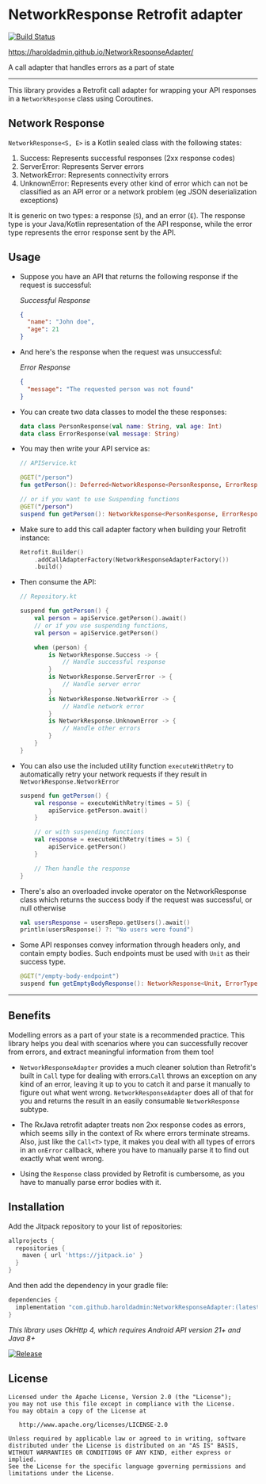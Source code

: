 # NetworkResponse Retrofit adapter

[![Build Status](https://github.com/haroldadmin/networkresponseadapter/workflows/CI/badge.svg)](https://github.com/haroldadmin/networkresponseadapter/actions)

https://haroldadmin.github.io/NetworkResponseAdapter/

A call adapter that handles errors as a part of state

---

This library provides a Retrofit call adapter for wrapping your API responses in a `NetworkResponse` class using Coroutines.

## Network Response

`NetworkResponse<S, E>` is a Kotlin sealed class with the following states:

1. Success: Represents successful responses (2xx response codes)
2. ServerError: Represents Server errors
3. NetworkError: Represents connectivity errors
4. UnknownError: Represents every other kind of error which can not be classified as an API error or a network problem (eg JSON deserialization exceptions)

It is generic on two types: a response (`S`), and an error (`E`). The response type is your Java/Kotlin representation of the API response, while the error type represents the error response sent by the API.

## Usage

- Suppose you have an API that returns the following response if the request is successful:

  _Successful Response_

  ```json
  {
    "name": "John doe",
    "age": 21
  }
  ```

- And here's the response when the request was unsuccessful:

  _Error Response_

  ```json
  {
    "message": "The requested person was not found"
  }
  ```

- You can create two data classes to model the these responses:

  ```kotlin
  data class PersonResponse(val name: String, val age: Int)
  data class ErrorResponse(val message: String)
  ```

- You may then write your API service as:

  ```kotlin
  // APIService.kt

  @GET("/person")
  fun getPerson(): Deferred<NetworkResponse<PersonResponse, ErrorResponse>>

  // or if you want to use Suspending functions
  @GET("/person")
  suspend fun getPerson(): NetworkResponse<PersonResponse, ErrorResponse>>
  ```

- Make sure to add this call adapter factory when building your Retrofit instance:

  ```kotlin
  Retrofit.Builder()
      .addCallAdapterFactory(NetworkResponseAdapterFactory())
      .build()
  ```

- Then consume the API:

  ```kotlin
  // Repository.kt

  suspend fun getPerson() {
      val person = apiService.getPerson().await()
      // or if you use suspending functions,
      val person = apiService.getPerson()

      when (person) {
          is NetworkResponse.Success -> {
              // Handle successful response
          }
          is NetworkResponse.ServerError -> {
              // Handle server error
          }
          is NetworkResponse.NetworkError -> {
              // Handle network error
          }
          is NetworkResponse.UnknownError -> {
              // Handle other errors
          }
      }
  }
  ```

- You can also use the included utility function `executeWithRetry` to automatically retry your network requests if they result in `NetworkResponse.NetworkError`

  ```kotlin
  suspend fun getPerson() {
      val response = executeWithRetry(times = 5) {
          apiService.getPerson.await()
      }

      // or with suspending functions
      val response = executeWithRetry(times = 5) {
          apiService.getPerson()
      }

      // Then handle the response
  }
  ```

- There's also an overloaded invoke operator on the NetworkResponse class which returns the success body if the request was successful, or null otherwise

  ```kotlin
  val usersResponse = usersRepo.getUsers().await()
  println(usersResponse() ?: "No users were found")
  ```

- Some API responses convey information through headers only, and contain empty bodies. Such endpoints must be used with `Unit` as their success type.

  ```kotlin
  @GET("/empty-body-endpoint")
  suspend fun getEmptyBodyResponse(): NetworkResponse<Unit, ErrorType>
  ```

---

## Benefits

Modelling errors as a part of your state is a recommended practice. This library helps you deal with scenarios where you can successfully recover from errors, and extract meaningful information from them too!

- `NetworkResponseAdapter` provides a much cleaner solution than Retrofit's built in `Call` type for dealing with errors.`Call` throws an exception on any kind of an error, leaving it up to you to catch it and parse it manually to figure out what went wrong. `NetworkResponseAdapter` does all of that for you and returns the result in an easily consumable `NetworkResponse` subtype.

- The RxJava retrofit adapter treats non 2xx response codes as errors, which seems silly in the context of Rx where errors terminate streams. Also, just like the `Call<T>` type, it makes you deal with all types of errors in an `onError` callback, where you have to manually parse it to find out exactly what went wrong.

- Using the `Response` class provided by Retrofit is cumbersome, as you have to manually parse error bodies with it.

## Installation

Add the Jitpack repository to your list of repositories:

```groovy
allprojects {
  repositories {
    maven { url 'https://jitpack.io' }
  }
}
```

And then add the dependency in your gradle file:

```groovy
dependencies {
  implementation "com.github.haroldadmin:NetworkResponseAdapter:(latest-version)"
}
```

_This library uses OkHttp 4, which requires Android API version 21+ and Java 8+_

[![Release](https://jitpack.io/v/haroldadmin/NetworkResponseAdapter.svg)](https://jitpack.io/#haroldadmin/NetworkResponseAdapter)

## License

```text
Licensed under the Apache License, Version 2.0 (the "License");
you may not use this file except in compliance with the License.
You may obtain a copy of the License at

   http://www.apache.org/licenses/LICENSE-2.0

Unless required by applicable law or agreed to in writing, software
distributed under the License is distributed on an "AS IS" BASIS,
WITHOUT WARRANTIES OR CONDITIONS OF ANY KIND, either express or implied.
See the License for the specific language governing permissions and
limitations under the License.
```
